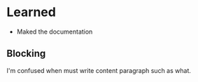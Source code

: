 # Learned

- Maked the documentation

## Blocking
I'm confused when must write content paragraph such as what.